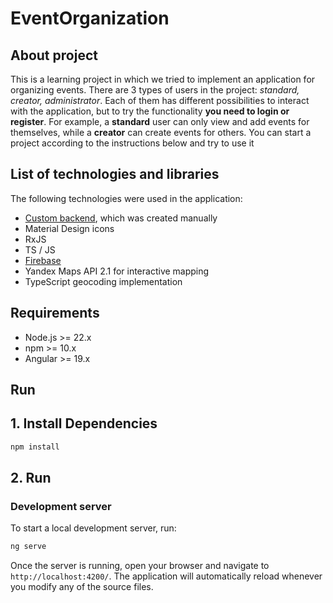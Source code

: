 # EventOrganization

## About project

This is a learning project in which we tried to implement an application for organizing events.
There are 3 types of users in the project: *standard, creator, administrator*.
Each of them has different possibilities to interact with the application, but to try the functionality **you need to login or register**. For example, a **standard** user can only view and add events for themselves, while a **creator** can create events for others. You can start a project according to the instructions below and try to use it



## List of technologies and libraries

The following technologies were used in the application:
* [Custom backend](https://github.com/ChityaVerepanov/events-back), which was created manually
* Material Design icons
* RxJS
* TS / JS
* [Firebase](https://firebase.google.com/)
* Yandex Maps API 2.1 for interactive mapping
* TypeScript geocoding implementation

## Requirements
- Node.js >= 22.x
- npm >= 10.x
- Angular >= 19.x

## Run
## 1. Install Dependencies

```bash
npm install
```

## 2. Run

### Development server

To start a local development server, run:

```bash
ng serve
```

Once the server is running, open your browser and navigate to `http://localhost:4200/`. The application will automatically reload whenever you modify any of the source files.

